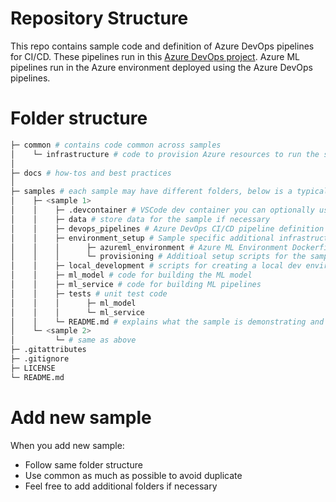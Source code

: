 # Repository Structure

This repo contains sample code and definition of Azure DevOps pipelines for CI/CD. These pipelines run in this [Azure DevOps project](https://dev.azure.com/cse-manufacturing/MLOpsManufacturing/_build?view=folders). Azure ML pipelines run in the Azure environment deployed using the Azure DevOps pipelines.

# Folder structure

```bash
├─ common # contains code common across samples
│    └─ infrastructure # code to provision Azure resources to run the samples
│
├─ docs # how-tos and best practices
│ 
├─ samples # each sample may have different folders, below is a typical example
│    ├─ <sample 1>
│    │    ├─ .devcontainer # VSCode dev container you can optionally use for development
│    │    ├─ data # store data for the sample if necessary
│    │    ├─ devops_pipelines # Azure DevOps CI/CD pipeline definition
│    │    ├─ environment_setup # Sample specific additional infrastructure setup
│    │    │      ├─ azureml_environment # Azure ML Environment Dockerfile
│    │    │      └─ provisioning # Additioal setup scripts for the sample
│    │    ├─ local_development # scripts for creating a local dev environment without having to have a VSCode dev container
│    │    ├─ ml_model # code for building the ML model
│    │    ├─ ml_service # code for building ML pipelines
│    │    ├─ tests # unit test code
│    │    │      ├─ ml_model
│    │    │      └─ ml_service
│    │    └─ README.md # explains what the sample is demonstrating and how to run it
│    └─ <sample 2>
│         └─ # same as above
├─ .gitattributes
├─ .gitignore
├─ LICENSE
└─ README.md
```

# Add new sample

When you add new sample:

- Follow same folder structure
- Use common as much as possible to avoid duplicate
- Feel free to add additional folders if necessary